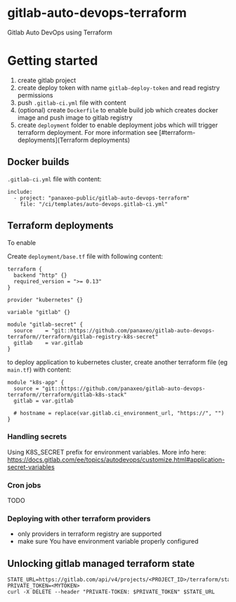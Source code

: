 # gitlab-auto-devops-terraform

Gitlab Auto DevOps using Terraform

# Getting started

1. create gitlab project
1. create deploy token with name `gitlab-deploy-token` and read registry permissions
1. push `.gitlab-ci.yml` file with content
1. (optional) create `Dockerfile` to enable build job which creates docker image and push image to gitlab registry
1. create `deployment` folder to enable deployment jobs which will trigger terraform deployment. For more information see [#terraform-deployments](Terraform deployments)

## Docker builds

`.gitlab-ci.yml` file with content:

```
include:
  - project: "panaxeo-public/gitlab-auto-devops-terraform"
    file: "/ci/templates/auto-devops.gitlab-ci.yml"
```

## Terraform deployments

To enable

Create `deployment/base.tf` file with following content:

```
terraform {
  backend "http" {}
  required_version = ">= 0.13"
}

provider "kubernetes" {}

variable "gitlab" {}

module "gitlab-secret" {
  source    = "git::https://github.com/panaxeo/gitlab-auto-devops-terraform//terraform/gitlab-registry-k8s-secret"
  gitlab    = var.gitlab
}
```

to deploy application to kubernetes cluster, create another terraform file (eg `main.tf`) with content:

```
module "k8s-app" {
  source = "git::https://github.com/panaxeo/gitlab-auto-devops-terraform//terraform/gitlab-k8s-stack"
  gitlab = var.gitlab

  # hostname = replace(var.gitlab.ci_environment_url, "https://", "")
}

```

### Handling secrets

Using K8S_SECRET prefix for environment variables. More info here:
https://docs.gitlab.com/ee/topics/autodevops/customize.html#application-secret-variables

### Cron jobs

TODO

### Deploying with other terraform providers

- only providers in terraform registry are supported
- make sure You have environment variable properly configured

## Unlocking gitlab managed terraform state

```
STATE_URL=https://gitlab.com/api/v4/projects/<PROJECT_ID>/terraform/state/<STATE_NAME>/lock
PRIVATE_TOKEN=<MYTOKEN>
curl -X DELETE --header "PRIVATE-TOKEN: $PRIVATE_TOKEN" $STATE_URL
```
